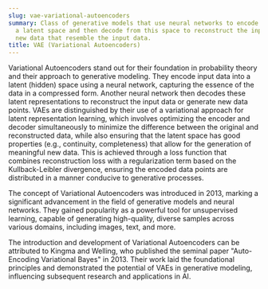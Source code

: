 ```yaml
---
slug: vae-variational-autoencoders
summary: Class of generative models that use neural networks to encode inputs into
  a latent space and then decode from this space to reconstruct the input or generate
  new data that resemble the input data.
title: VAE (Variational Autoencoders)
---
```


Variational Autoencoders stand out for their foundation in probability theory and their approach to generative modeling. They encode input data into a latent (hidden) space using a neural network, capturing the essence of the data in a compressed form. Another neural network then decodes these latent representations to reconstruct the input data or generate new data points. VAEs are distinguished by their use of a variational approach for latent representation learning, which involves optimizing the encoder and decoder simultaneously to minimize the difference between the original and reconstructed data, while also ensuring that the latent space has good properties (e.g., continuity, completeness) that allow for the generation of meaningful new data. This is achieved through a loss function that combines reconstruction loss with a regularization term based on the Kullback-Leibler divergence, ensuring the encoded data points are distributed in a manner conducive to generative processes.

The concept of Variational Autoencoders was introduced in 2013, marking a significant advancement in the field of generative models and neural networks. They gained popularity as a powerful tool for unsupervised learning, capable of generating high-quality, diverse samples across various domains, including images, text, and more.

The introduction and development of Variational Autoencoders can be attributed to Kingma and Welling, who published the seminal paper "Auto-Encoding Variational Bayes" in 2013. Their work laid the foundational principles and demonstrated the potential of VAEs in generative modeling, influencing subsequent research and applications in AI.